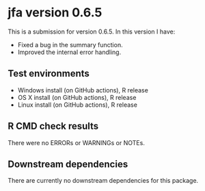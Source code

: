 # jfa version 0.6.5

This is a submission for version 0.6.5. In this version I have:

* Fixed a bug in the summary function.
* Improved the internal error handling.

## Test environments

* Windows install (on GitHub actions), R release
* OS X install (on GitHub actions), R release
* Linux install (on GitHub actions), R release

## R CMD check results
There were no ERRORs or WARNINGs or NOTEs.

## Downstream dependencies
There are currently no downstream dependencies for this package.
